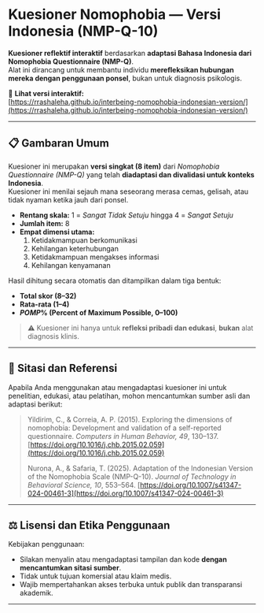 # Kuesioner Nomophobia — Versi Indonesia (NMP-Q-10)

**Kuesioner reflektif interaktif** berdasarkan **adaptasi Bahasa Indonesia dari Nomophobia Questionnaire (NMP-Q)**.  
Alat ini dirancang untuk membantu individu **merefleksikan hubungan mereka dengan penggunaan ponsel**, bukan untuk diagnosis psikologis.

🔗 **Lihat versi interaktif:**  
[https://rrashaleha.github.io/interbeing-nomophobia-indonesian-version/](https://rrashaleha.github.io/interbeing-nomophobia-indonesian-version/)

---

## 📋 Gambaran Umum

Kuesioner ini merupakan **versi singkat (8 item)** dari *Nomophobia Questionnaire (NMP-Q)* yang telah **diadaptasi dan divalidasi untuk konteks Indonesia**.  
Kuesioner ini menilai sejauh mana seseorang merasa cemas, gelisah, atau tidak nyaman ketika jauh dari ponsel.

- **Rentang skala:** 1 = *Sangat Tidak Setuju* hingga 4 = *Sangat Setuju*  
- **Jumlah item:** 8  
- **Empat dimensi utama:**
  1. Ketidakmampuan berkomunikasi
  2. Kehilangan keterhubungan
  3. Ketidakmampuan mengakses informasi
  4. Kehilangan kenyamanan

Hasil dihitung secara otomatis dan ditampilkan dalam tiga bentuk:
- **Total skor (8–32)**  
- **Rata-rata (1–4)**  
- **_POMP_% (Percent of Maximum Possible, 0–100)**  

> ⚠️ Kuesioner ini hanya untuk **refleksi pribadi dan edukasi**, **bukan** alat diagnosis klinis.

---

## 🧾 Sitasi dan Referensi

Apabila Anda menggunakan atau mengadaptasi kuesioner ini untuk penelitian, edukasi, atau pelatihan, mohon mencantumkan sumber asli dan adaptasi berikut:

> Yildirim, C., & Correia, A. P. (2015). Exploring the dimensions of nomophobia: Development and validation of a self-reported questionnaire. *Computers in Human Behavior, 49*, 130–137. [https://doi.org/10.1016/j.chb.2015.02.059](https://doi.org/10.1016/j.chb.2015.02.059)  
>  
> Nurona, A., & Safaria, T. (2025). Adaptation of the Indonesian Version of the Nomophobia Scale (NMP-Q-10). *Journal of Technology in Behavioral Science, 10*, 553–564. [https://doi.org/10.1007/s41347-024-00461-3](https://doi.org/10.1007/s41347-024-00461-3)

---

## ⚖️ Lisensi dan Etika Penggunaan

Kebijakan penggunaan:
- Silakan menyalin atau mengadaptasi tampilan dan kode **dengan mencantumkan sitasi sumber**.  
- Tidak untuk tujuan komersial atau klaim medis.  
- Wajib mempertahankan akses terbuka untuk publik dan transparansi akademik.

---

